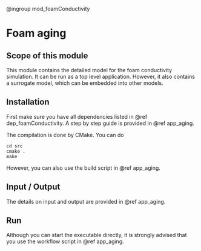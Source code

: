 @ingroup mod_foamConductivity

Foam aging
==========

## Scope of this module

This module contains the detailed model for the foam conductivity simulation. It can be run as a top level application. However, it also contains a surrogate model, which can be embedded into other models.

## Installation

First make sure you have all dependencies listed in @ref dep_foamConductivity. A step by step guide is provided in @ref app_aging.

The compilation is done by CMake. You can do
```
cd src
cmake .
make
```
However, you can also use the build script in @ref app_aging.

## Input / Output

The details on input and output are provided in @ref app_aging.

## Run

Although you can start the executable directly, it is strongly advised that you use the workflow script in @ref app_aging.
